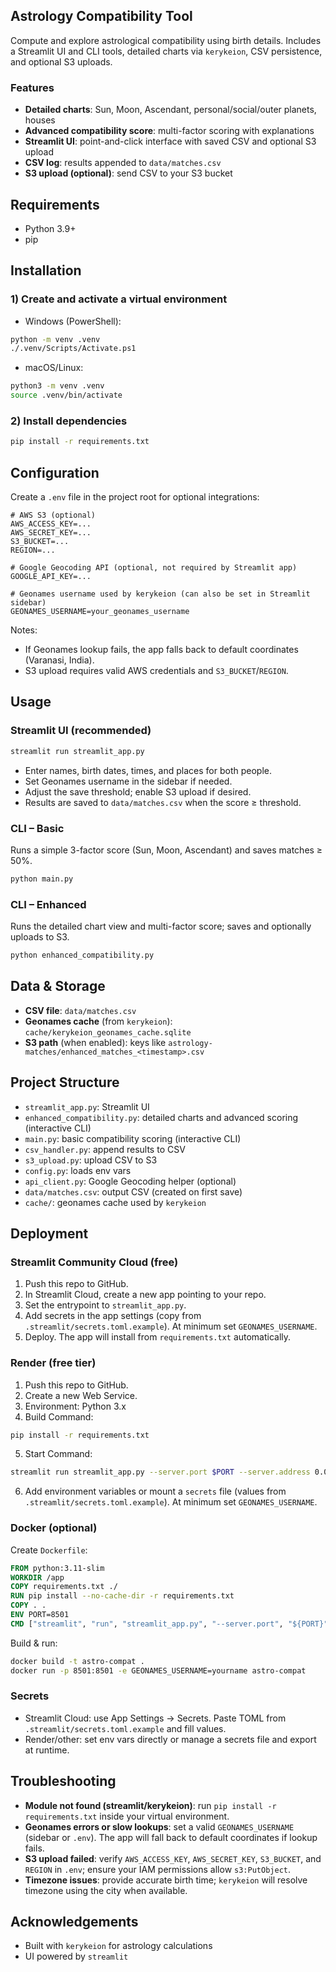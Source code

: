 ## Astrology Compatibility Tool

Compute and explore astrological compatibility using birth details. Includes a Streamlit UI and CLI tools, detailed charts via `kerykeion`, CSV persistence, and optional S3 uploads.

### Features
- **Detailed charts**: Sun, Moon, Ascendant, personal/social/outer planets, houses
- **Advanced compatibility score**: multi-factor scoring with explanations
- **Streamlit UI**: point-and-click interface with saved CSV and optional S3 upload
- **CSV log**: results appended to `data/matches.csv`
- **S3 upload (optional)**: send CSV to your S3 bucket

## Requirements
- Python 3.9+
- pip

## Installation

### 1) Create and activate a virtual environment
- Windows (PowerShell):
```bash
python -m venv .venv
./.venv/Scripts/Activate.ps1
```
- macOS/Linux:
```bash
python3 -m venv .venv
source .venv/bin/activate
```

### 2) Install dependencies
```bash
pip install -r requirements.txt
```

## Configuration
Create a `.env` file in the project root for optional integrations:
```env
# AWS S3 (optional)
AWS_ACCESS_KEY=...
AWS_SECRET_KEY=...
S3_BUCKET=...
REGION=...

# Google Geocoding API (optional, not required by Streamlit app)
GOOGLE_API_KEY=...

# Geonames username used by kerykeion (can also be set in Streamlit sidebar)
GEONAMES_USERNAME=your_geonames_username
```

Notes:
- If Geonames lookup fails, the app falls back to default coordinates (Varanasi, India).
- S3 upload requires valid AWS credentials and `S3_BUCKET`/`REGION`.

## Usage

### Streamlit UI (recommended)
```bash
streamlit run streamlit_app.py
```
- Enter names, birth dates, times, and places for both people.
- Set Geonames username in the sidebar if needed.
- Adjust the save threshold; enable S3 upload if desired.
- Results are saved to `data/matches.csv` when the score ≥ threshold.

### CLI – Basic
Runs a simple 3-factor score (Sun, Moon, Ascendant) and saves matches ≥ 50%.
```bash
python main.py
```

### CLI – Enhanced
Runs the detailed chart view and multi-factor score; saves and optionally uploads to S3.
```bash
python enhanced_compatibility.py
```

## Data & Storage
- **CSV file**: `data/matches.csv`
- **Geonames cache** (from `kerykeion`): `cache/kerykeion_geonames_cache.sqlite`
- **S3 path** (when enabled): keys like `astrology-matches/enhanced_matches_<timestamp>.csv`

## Project Structure
- `streamlit_app.py`: Streamlit UI
- `enhanced_compatibility.py`: detailed charts and advanced scoring (interactive CLI)
- `main.py`: basic compatibility scoring (interactive CLI)
- `csv_handler.py`: append results to CSV
- `s3_upload.py`: upload CSV to S3
- `config.py`: loads env vars
- `api_client.py`: Google Geocoding helper (optional)
- `data/matches.csv`: output CSV (created on first save)
- `cache/`: geonames cache used by `kerykeion`

## Deployment

### Streamlit Community Cloud (free)
1. Push this repo to GitHub.
2. In Streamlit Cloud, create a new app pointing to your repo.
3. Set the entrypoint to `streamlit_app.py`.
4. Add secrets in the app settings (copy from `.streamlit/secrets.toml.example`). At minimum set `GEONAMES_USERNAME`.
5. Deploy. The app will install from `requirements.txt` automatically.

### Render (free tier)
1. Push this repo to GitHub.
2. Create a new Web Service.
3. Environment: Python 3.x
4. Build Command:
```bash
pip install -r requirements.txt
```
5. Start Command:
```bash
streamlit run streamlit_app.py --server.port $PORT --server.address 0.0.0.0
```
6. Add environment variables or mount a `secrets` file (values from `.streamlit/secrets.toml.example`). At minimum set `GEONAMES_USERNAME`.

### Docker (optional)
Create `Dockerfile`:
```dockerfile
FROM python:3.11-slim
WORKDIR /app
COPY requirements.txt ./
RUN pip install --no-cache-dir -r requirements.txt
COPY . .
ENV PORT=8501
CMD ["streamlit", "run", "streamlit_app.py", "--server.port", "${PORT}", "--server.address", "0.0.0.0"]
```
Build & run:
```bash
docker build -t astro-compat .
docker run -p 8501:8501 -e GEONAMES_USERNAME=yourname astro-compat
```

### Secrets
- Streamlit Cloud: use App Settings → Secrets. Paste TOML from `.streamlit/secrets.toml.example` and fill values.
- Render/other: set env vars directly or manage a secrets file and export at runtime.

## Troubleshooting
- **Module not found (streamlit/kerykeion)**: run `pip install -r requirements.txt` inside your virtual environment.
- **Geonames errors or slow lookups**: set a valid `GEONAMES_USERNAME` (sidebar or `.env`). The app will fall back to default coordinates if lookup fails.
- **S3 upload failed**: verify `AWS_ACCESS_KEY`, `AWS_SECRET_KEY`, `S3_BUCKET`, and `REGION` in `.env`; ensure your IAM permissions allow `s3:PutObject`.
- **Timezone issues**: provide accurate birth time; `kerykeion` will resolve timezone using the city when available.

## Acknowledgements
- Built with `kerykeion` for astrology calculations
- UI powered by `streamlit`

